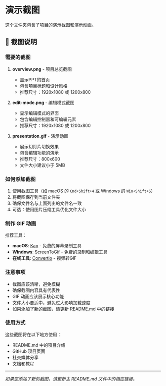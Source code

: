 # 演示截图

这个文件夹包含了项目的演示截图和演示动画。

## 📸 截图说明

### 需要的截图

1. **overview.png** - 项目总览截图
   - 显示PPT的首页
   - 包含项目标题和设计风格
   - 推荐尺寸：1920x1080 或 1200x800

2. **edit-mode.png** - 编辑模式截图
   - 显示编辑模式的界面
   - 包含编辑控制器和可编辑元素
   - 推荐尺寸：1920x1080 或 1200x800

3. **presentation.gif** - 演示动画
   - 展示幻灯片切换效果
   - 包含编辑功能的演示
   - 推荐尺寸：800x600
   - 文件大小建议小于 5MB

### 如何添加截图

1. 使用截图工具（如 macOS 的 `Cmd+Shift+4` 或 Windows 的 `Win+Shift+S`）
2. 将截图保存到当前文件夹
3. 确保文件名与上面列出的文件名一致
4. 可选：使用图片压缩工具优化文件大小

### 制作 GIF 动画

推荐工具：
- **macOS**: [Kap](https://getkap.co/) - 免费的屏幕录制工具
- **Windows**: [ScreenToGif](https://www.screentogif.com/) - 免费的录制和编辑工具
- **在线工具**: [Convertio](https://convertio.co/mp4-gif/) - 视频转GIF

### 注意事项

- 截图应该清晰，避免模糊
- 确保截图内容具有代表性
- GIF 动画应该展示核心功能
- 文件大小要适中，避免过大影响加载速度
- 如果添加了新的截图，请更新 README.md 中的链接

### 使用方式

这些截图将在以下地方使用：
- README.md 中的项目介绍
- GitHub 项目页面
- 社交媒体分享
- 文档和教程

---

*如果您添加了新的截图，请更新主 README.md 文件中的相应链接。* 